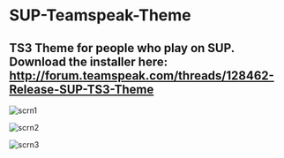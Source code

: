 # SUP-Teamspeak-Theme
TS3 Theme for people who play on SUP.
Download the installer here: http://forum.teamspeak.com/threads/128462-Release-SUP-TS3-Theme
---
![scrn1](https://i.imgur.com/nXdadKH.jpg)

![scrn2](https://i.imgur.com/ehjS0du.jpg)

![scrn3](https://i.imgur.com/sP8Z4zj.png)
